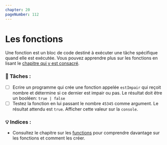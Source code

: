 ```yaml
---
chapter: 20
pageNumber: 112
---
```

# Les fonctions

Une fonction est un bloc de code destiné à exécuter une tâche spécifique quand elle est exécutée. Vous pouvez apprendre plus sur les fonctions en lisant le [chapitre qui y est consacré](../functions/).


### 📝 Tâches :

* [ ] Ecrire un programme qui crée une fonction appelée `estImpair` qui reçoit nombre et détermine si ce dernier est impair ou pas. Le résultat doit être un booléen: `true | false`
* [ ] Testez la fonction en lui passant le nombre `45345` comme argument. Le résultat attendu est `true`. Afficher cette valeur sur la `console`.&#x20;

### 💡 Indices :

* Consultez le chapitre sur les [functions](../functions/) pour comprendre davantage sur les fonctions et comment les créer.
